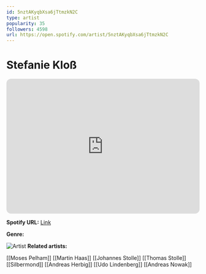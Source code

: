 ```yaml
---
id: 5nztAKyqbXsa6jTtmzkN2C
type: artist
popularity: 35
followers: 4598
url: https://open.spotify.com/artist/5nztAKyqbXsa6jTtmzkN2C
---
```

# Stefanie Kloß

<iframe style="border-radius:12px" src="https://open.spotify.com/embed/artist/5nztAKyqbXsa6jTtmzkN2C" width="100%" height="352" frameBorder="0" allowfullscreen="" allow="autoplay; clipboard-write; encrypted-media; fullscreen; picture-in-picture" loading="lazy"></iframe>

**Spotify URL:** [Link](https://open.spotify.com/artist/5nztAKyqbXsa6jTtmzkN2C)

**Genre:** 

![Artist](https://i.scdn.co/image/ab67616d0000b273f40399f61c2e133076c1a0f9)
**Related artists:**

[[Moses Pelham]]
[[Martin Haas]]
[[Johannes Stolle]]
[[Thomas Stolle]]
[[Silbermond]]
[[Andreas Herbig]]
[[Udo Lindenberg]]
[[Andreas Nowak]]

